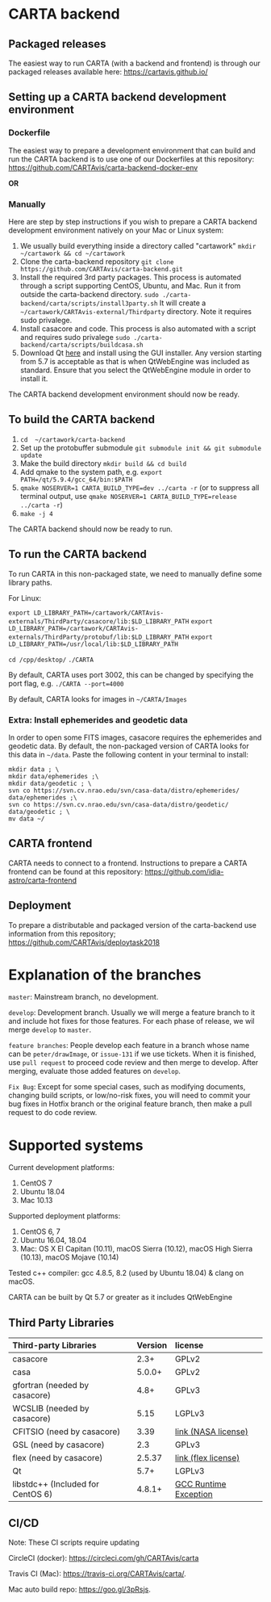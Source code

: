 CARTA backend
======

## Packaged releases
The easiest way to run CARTA (with a backend and frontend) is through our packaged releases available here: https://cartavis.github.io/

## Setting up a CARTA backend development environment

### Dockerfile
The easiest way to prepare a development environment that can build and run the CARTA backend is to use one of our Dockerfiles at this repository: https://github.com/CARTAvis/carta-backend-docker-env

**OR**

### Manually
Here are step by step instructions if you wish to prepare a CARTA backend development environment natively on your Mac or Linux system:

1. We usually build everything inside a directory called "cartawork" `mkdir ~/cartawork && cd ~/cartawork`
2. Clone the carta-backend repository `git clone https://github.com/CARTAvis/carta-backend.git`
2. Install the required 3rd party packages. This process is automated through a script supporting CentOS, Ubuntu, and Mac. Run it from outside the carta-backend directory. `sudo ./carta-backend/carta/scripts/install3party.sh` It will create a `~/cartawork/CARTAvis-external/Thirdparty` directory. Note it requires sudo privalege.
3. Install casacore and code. This process is also automated with a script and requires sudo privalege `sudo ./carta-backend/carta/scripts/buildcasa.sh`
4. Download Qt [here](https://download.qt.io/archive/qt/) and install using the GUI installer. Any version starting from 5.7 is acceptable as that is when QtWebEngine was included as standard. Ensure that you select the QtWebEngine module in order to install it.

The CARTA backend development environment should now be ready.

## To build the CARTA backend

1. `cd  ~/cartawork/carta-backend`
2. Set up the protobuffer submodule `git submodule init && git submodule update`
3. Make the build directory `mkdir build && cd build`
4. Add qmake to the system path, e.g. `export PATH=/qt/5.9.4/gcc_64/bin:$PATH`
5. `qmake NOSERVER=1 CARTA_BUILD_TYPE=dev ../carta -r` (or to suppress all terminal output, use `qmake NOSERVER=1 CARTA_BUILD_TYPE=release ../carta -r`)
6. `make -j 4`

The CARTA backend should now be ready to run.

## To run the CARTA backend

To run CARTA in this non-packaged state, we need to manually define some library paths.

For Linux:

`export LD_LIBRARY_PATH=/cartawork/CARTAvis-externals/ThirdParty/casacore/lib:$LD_LIBRARY_PATH`
`export LD_LIBRARY_PATH=/cartawork/CARTAvis-externals/ThirdParty/protobuf/lib:$LD_LIBRARY_PATH`
`export LD_LIBRARY_PATH=/usr/local/lib:$LD_LIBRARY_PATH`

`cd /cpp/desktop/`
`./CARTA`

By default, CARTA uses port 3002, this can be changed by specifying the port flag, e.g. `./CARTA --port=4000`

By default, CARTA looks for images in `~/CARTA/Images`

### Extra: Install ephemerides and geodetic data

In order to open some FITS images, casacore requires the ephemerides and geodetic data. By default, the non-packaged version of CARTA looks for this data in `~/data`.
Paste the following content in your terminal to install:
```
mkdir data ; \
mkdir data/ephemerides ;\
mkdir data/geodetic ; \
svn co https://svn.cv.nrao.edu/svn/casa-data/distro/ephemerides/ data/ephemerides ;\
svn co https://svn.cv.nrao.edu/svn/casa-data/distro/geodetic/ data/geodetic ; \
mv data ~/
```

## CARTA frontend

CARTA needs to connect to a frontend. Instructions to prepare a CARTA frontend can be found at this repository: https://github.com/idia-astro/carta-frontend


## Deployment

To prepare a distributable and packaged version of the carta-backend use information from this repository; https://github.com/CARTAvis/deploytask2018


Explanation of the branches
=======
`master`: Mainstream branch, no development.

`develop`: Development branch. Usually we will merge a feature branch to it and include hot fixes for those features. For each phase of release, we wil merge `develop` to `master`.  

`feature branches`: People develop each feature in a branch whose name can be `peter/drawImage`, or `issue-131` if we use tickets. When it is finished, use `pull request` to proceed code review and then merge to develop. After merging, evaluate those added features on `develop`.

`Fix Bug`: Except for some special cases, such as modifying documents, changing build scripts, or low/no-risk fixes, you will need to commit your bug fixes in Hotfix branch or the original feature branch, then make a pull request to do code review.

Supported systems
=======

Current development platforms:
1. CentOS 7
2. Ubuntu 18.04
3. Mac 10.13

Supported deployment platforms:
1. CentOS 6, 7
2. Ubuntu 16.04, 18.04
3. Mac: OS X El Capitan (10.11), macOS Sierra (10.12), macOS High Sierra (10.13), macOS Mojave (10.14)

Tested c++ compiler: gcc 4.8.5, 8.2 (used by Ubuntu 18.04) & clang on macOS.

CARTA can be built by Qt 5.7 or greater as it includes QtWebEngine

## Third Party Libraries

| Third-party Libraries | Version | license |
| :--- | :--- | :--- |
| casacore | 2.3+ | GPLv2 |
| casa | 5.0.0+ | GPLv2 |
| gfortran (needed by casacore) |  4.8+ | GPLv3 |
| WCSLIB (needed by casacore) | 5.15 | LGPLv3 |
| CFITSIO (need by casacore) | 3.39 | [link \(NASA license\)](https://heasarc.gsfc.nasa.gov/docs/software/fitsio/c/f_user/node9.html) |
| GSL (need by casacore) | 2.3 | GPLv3 |
| flex (need by casacore) | 2.5.37 | [link \(flex license\)](https://raw.githubusercontent.com/westes/flex/master/COPYING) |
| Qt | 5.7+ | LGPLv3 |
| libstdc++ \(Included for CentOS 6\) | 4.8.1+ | [GCC Runtime Exception](https://www.gnu.org/licenses/gcc-exception-3.1-faq.html) |

## CI/CD
Note: These CI scripts require updating

CircleCI (docker): https://circleci.com/gh/CARTAvis/carta

Travis CI (Mac): https://travis-ci.org/CARTAvis/carta/.

Mac auto build repo: https://goo.gl/3pRsjs.

